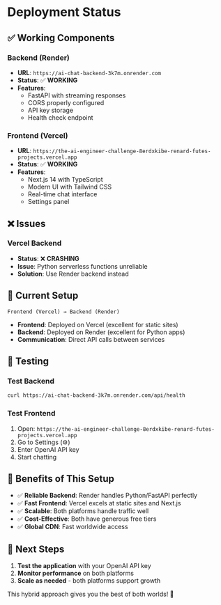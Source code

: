 # Deployment Status

## ✅ **Working Components**

### **Backend (Render)**
- **URL**: `https://ai-chat-backend-3k7m.onrender.com`
- **Status**: ✅ **WORKING**
- **Features**: 
  - FastAPI with streaming responses
  - CORS properly configured
  - API key storage
  - Health check endpoint

### **Frontend (Vercel)**
- **URL**: `https://the-ai-engineer-challenge-8erdxkibe-renard-futes-projects.vercel.app`
- **Status**: ✅ **WORKING**
- **Features**:
  - Next.js 14 with TypeScript
  - Modern UI with Tailwind CSS
  - Real-time chat interface
  - Settings panel

## ❌ **Issues**

### **Vercel Backend**
- **Status**: ❌ **CRASHING**
- **Issue**: Python serverless functions unreliable
- **Solution**: Use Render backend instead

## 🎯 **Current Setup**

```
Frontend (Vercel) → Backend (Render)
```

- **Frontend**: Deployed on Vercel (excellent for static sites)
- **Backend**: Deployed on Render (excellent for Python apps)
- **Communication**: Direct API calls between services

## 🧪 **Testing**

### **Test Backend**
```bash
curl https://ai-chat-backend-3k7m.onrender.com/api/health
```

### **Test Frontend**
1. Open: `https://the-ai-engineer-challenge-8erdxkibe-renard-futes-projects.vercel.app`
2. Go to Settings (⚙️)
3. Enter OpenAI API key
4. Start chatting

## 🚀 **Benefits of This Setup**

- ✅ **Reliable Backend**: Render handles Python/FastAPI perfectly
- ✅ **Fast Frontend**: Vercel excels at static sites and Next.js
- ✅ **Scalable**: Both platforms handle traffic well
- ✅ **Cost-Effective**: Both have generous free tiers
- ✅ **Global CDN**: Fast worldwide access

## 📝 **Next Steps**

1. **Test the application** with your OpenAI API key
2. **Monitor performance** on both platforms
3. **Scale as needed** - both platforms support growth

This hybrid approach gives you the best of both worlds! 🎉 